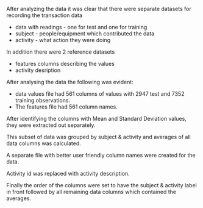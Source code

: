 After analyzing the data it was clear that there were separate datasets for recording the transaction data
* data with readings -  one for test and one for training
* subject - people/equipment which contributed the data
* activity - what action they were doing 

In addition there were 2 reference datasets
* features columns describing the values
* activity desription

After analysing the data the following was evident:
* data values file had 561 columns of values with 2947 test and 7352 training observations.
* The features file had 561 column names.

After identifying the columns with Mean and Standard Deviation values, they were extracted out separately.

This subset of data was grouped by subject & activity and averages of all data columns was calculated.

A separate file with better user friendly column names were created for the data.

Activity id was replaced with activity description.

Finally the order of the columns were set to have the subject & activity label in front followed by 
all remaining data columns which contained the averages.

